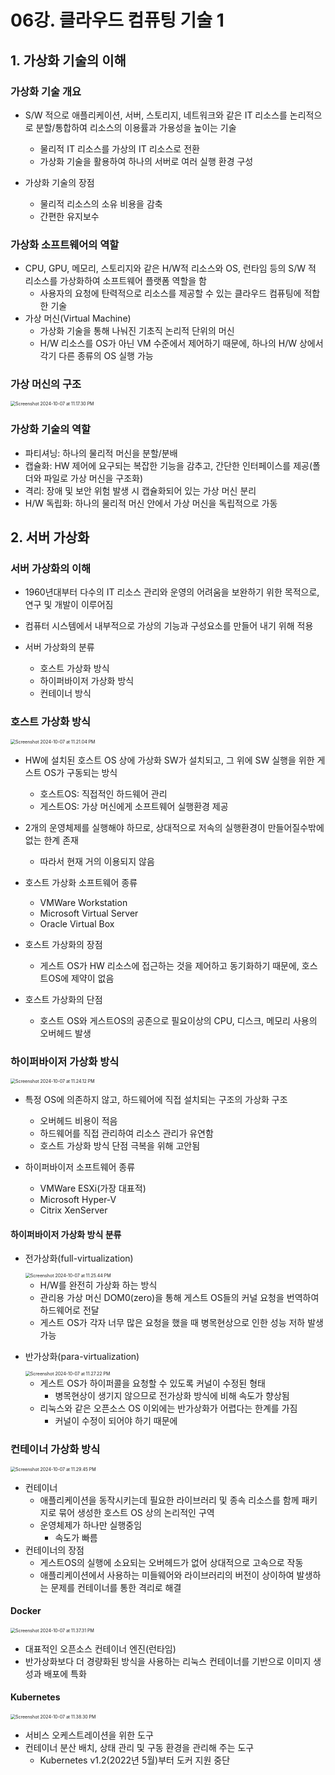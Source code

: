 # 06강. 클라우드 컴퓨팅 기술 1

## 1. 가상화 기술의 이해

### 가상화 기술 개요

- S/W 적으로 애플리케이션, 서버, 스토리지, 네트워크와 같은 IT 리소스를 논리적으로 분할/통합하여 리소스의 이용률과 가용성을 높이는 기술
  - 물리적 IT 리소스를 가상의 IT 리소스로 전환
  - 가상화 기술을 활용하여 하나의 서버로 여러 실행 환경 구성

- 가상화 기술의 장점
  - 물리적 리소스의 소유 비용을 감축
  - 간편한 유지보수



### 가상화 소프트웨어의 역할

- CPU, GPU, 메모리, 스토리지와 같은 H/W적 리소스와 OS, 런타임 등의 S/W 적 리소스를 가상화하여 소프트웨어 플랫폼 역할을 함
  - 사용자의 요청에 탄력적으로 리소스를 제공할 수 있는 클라우드 컴퓨팅에 적합한 기술
- 가상 머신(Virtual Machine)
  - 가상화 기술을 통해 나눠진 기초직 논리적 단위의 머신
  - H/W 리소스를 OS가 아닌 VM 수준에서 제어하기 때문에, 하나의 H/W 상에서 각기 다른 종류의 OS 실행 가능



### 가상 머신의 구조

<img src="./assets/Screenshot 2024-10-07 at 11.17.30 PM.png" alt="Screenshot 2024-10-07 at 11.17.30 PM" style="zoom:50%;" />





### 가상화 기술의 역할

- 파티셔닝: 하나의 물리적 머신을 분할/분배
- 캡슐화: HW 제어에 요구되는 복잡한 기능을 감추고, 간단한 인터페이스를 제공(폴더와 파일로 가상 머신을 구조화)
- 격리: 장애 및 보안 위험 발생 시 캡슐화되어 있는 가상 머신 분리
- H/W 독립화: 하나의 물리적 머신 안에서 가상 머신을 독립적으로 가동





## 2. 서버 가상화

### 서버 가상화의 이해

- 1960년대부터 다수의 IT 리소스 관리와 운영의 어려움을 보완하기 위한 목적으로, 연구 및 개발이 이루어짐
- 컴퓨터 시스템에서 내부적으로 가상의 기능과 구성요소를 만들어 내기 위해 적용

- 서버 가상화의 분류
  - 호스트 가상화 방식
  - 하이퍼바이저 가상화 방식
  - 컨테이너 방식



### 호스트 가상화 방식

<img src="./assets/Screenshot 2024-10-07 at 11.21.04 PM.png" alt="Screenshot 2024-10-07 at 11.21.04 PM" style="zoom:50%;" />

- HW에 설치된 호스트 OS 상에 가상화 SW가 설치되고, 그 위에 SW 실행을 위한 게스트 OS가 구동되는 방식
  - 호스트OS: 직접적인 하드웨어 관리
  - 게스트OS:  가상 머신에게 소프트웨어 실행환경 제공
- 2개의 운영체제를 실행해야 하므로, 상대적으로 저속의 실행환경이 만들어질수밖에 없는 한계 존재
  - 따라서 현재 거의 이용되지 않음
- 호스트 가상화 소프트웨어 종류
  - VMWare Workstation
  - Microsoft Virtual Server
  - Oracle Virtual Box

- 호스트 가상화의 장점
  - 게스트 OS가 HW 리소스에 접근하는 것을 제어하고 동기화하기 때문에, 호스트OS에 제약이 없음
- 호스트 가상화의 단점
  - 호스트 OS와 게스트OS의 공존으로 필요이상의 CPU, 디스크, 메모리 사용의 오버헤드 발생



### 하이퍼바이저 가상화 방식

<img src="./assets/Screenshot 2024-10-07 at 11.24.12 PM.png" alt="Screenshot 2024-10-07 at 11.24.12 PM" style="zoom:50%;" />

- 특정 OS에 의존하지 않고, 하드웨어에 직접 설치되는 구조의 가상화 구조
  - 오버헤드 비용이 적음
  - 하드웨어를 직접 관리하여 리소스 관리가 유연함
  - 호스트 가상화 방식 단점 극복을 위해 고안됨

- 하이퍼바이저 소프트웨어 종류
  - VMWare ESXi(가장 대표적)
  - Microsoft Hyper-V
  - Citrix XenServer



#### 하이퍼바이저 가상화 방식 분류

- 전가상화(full-virtualization)

  <img src="./assets/Screenshot 2024-10-07 at 11.25.44 PM.png" alt="Screenshot 2024-10-07 at 11.25.44 PM" style="zoom:50%;" />

  - H/W를 완전히 가상화 하는 방식
  - 관리용 가상 머신 DOM0(zero)을 통해 게스트 OS들의 커널 요청을 번역하여 하드웨어로 전달
  - 게스트 OS가 각자 너무 많은 요청을 했을 때 병목현상으로 인한 성능 저하 발생 가능

- 반가상화(para-virtualization)

  <img src="./assets/Screenshot 2024-10-07 at 11.27.22 PM.png" alt="Screenshot 2024-10-07 at 11.27.22 PM" style="zoom:50%;" />

  - 게스트 OS가 하이퍼콜을 요청할 수 있도록 커널이 수정된 형태
    - 병목현상이 생기지 않으므로 전가상화 방식에 비해 속도가 향상됨
  - 리눅스와 같은 오픈소스 OS 이외에는 반가상화가 어렵다는 한계를 가짐
    - 커널이 수정이 되어야 하기 때문에



### 컨테이너 가상화 방식

<img src="./assets/Screenshot 2024-10-07 at 11.29.45 PM.png" alt="Screenshot 2024-10-07 at 11.29.45 PM" style="zoom:50%;" />

- 컨테이너
  - 애플리케이션을 동작시키는데 필요한 라이브러리 및 종속 리소스를 함께 패키지로 묶어 생성한 호스트 OS 상의 논리적인 구역
  - 운영체제가 하나만 실행중임
    - 속도가 빠름
- 컨테이너의 장점
  - 게스트OS의 실행에 소요되는 오버헤드가 없어 상대적으로 고속으로 작동
  - 애플리케이션에서 사용하는 미들웨어와 라이브러리의 버전이 상이하여 발생하는 문제를 컨테이너를 통한 격리로 해결



#### Docker

<img src="./assets/Screenshot 2024-10-07 at 11.37.31 PM.png" alt="Screenshot 2024-10-07 at 11.37.31 PM" style="zoom:50%;" />

- 대표적인 오픈소스 컨테이너 엔진(런타임)
- 반가상화보다 더 경량화된 방식을 사용하는 리눅스 컨테이너를 기반으로 이미지 생성과 배포에 특화



#### Kubernetes

<img src="./assets/Screenshot 2024-10-07 at 11.38.30 PM.png" alt="Screenshot 2024-10-07 at 11.38.30 PM" style="zoom:50%;" />

- 서비스 오케스트레이션을 위한 도구
- 컨테이너 분산 배치, 상태 관리 및 구동 환경을 관리해 주는 도구
  - Kubernetes v1.2(2022년 5월)부터 도커 지원 중단